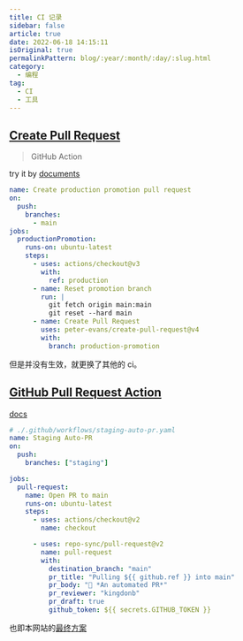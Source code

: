 ```yaml
---
title: CI 记录
sidebar: false
article: true
date: 2022-06-18 14:15:11
isOriginal: true
permalinkPattern: blog/:year/:month/:day/:slug.html
category:
  - 编程
tag:
  - CI
  - 工具
---
```


## [Create Pull Request](https://github.com/marketplace/actions/create-pull-request)

> GitHub Action

try it by [documents](https://github.com/peter-evans/create-pull-request/blob/main/docs/examples.md#keep-a-branch-up-to-date-with-another)

```yaml
name: Create production promotion pull request
on:
  push:
    branches:
      - main
jobs:
  productionPromotion:
    runs-on: ubuntu-latest
    steps:
      - uses: actions/checkout@v3
        with:
          ref: production
      - name: Reset promotion branch
        run: |
          git fetch origin main:main
          git reset --hard main
      - name: Create Pull Request
        uses: peter-evans/create-pull-request@v4
        with:
          branch: production-promotion
```

但是并没有生效，就更换了其他的 ci。

## [GitHub Pull Request Action](https://github.com/marketplace/actions/github-pull-request-action)

[docs](https://fluxcd.io/docs/use-cases/gh-actions-auto-pr/)

```yaml
# ./.github/workflows/staging-auto-pr.yaml
name: Staging Auto-PR
on:
  push:
    branches: ["staging"]

jobs:
  pull-request:
    name: Open PR to main
    runs-on: ubuntu-latest
    steps:
      - uses: actions/checkout@v2
        name: checkout

      - uses: repo-sync/pull-request@v2
        name: pull-request
        with:
          destination_branch: "main"
          pr_title: "Pulling ${{ github.ref }} into main"
          pr_body: "👑 *An automated PR*"
          pr_reviewer: "kingdonb"
          pr_draft: true
          github_token: ${{ secrets.GITHUB_TOKEN }}
```

也即本网站的[最终方案](https://github.com/DrAugus/draugus.github.io/blob/master/.github/workflows/autopr.yml)

